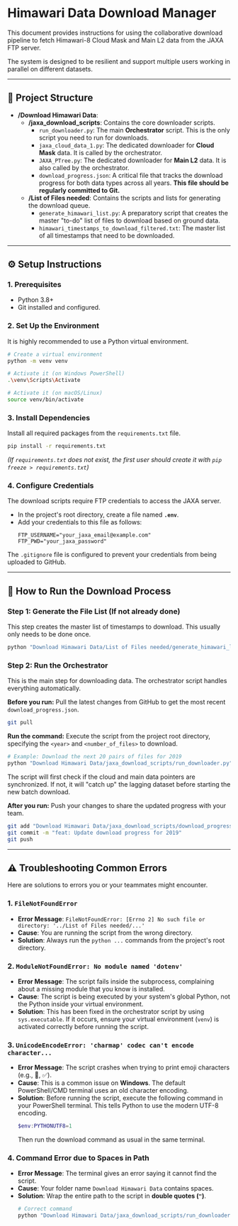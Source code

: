 # Himawari Data Download Manager

This document provides instructions for using the collaborative download pipeline to fetch Himawari-8 Cloud Mask and Main L2 data from the JAXA FTP server.

The system is designed to be resilient and support multiple users working in parallel on different datasets.

---
## 📂 Project Structure

-   **/Download Himawari Data**:
    -   **/jaxa_download_scripts**: Contains the core downloader scripts.
        -   `run_downloader.py`: The main **Orchestrator** script. This is the only script you need to run for downloads.
        -   `jaxa_cloud_data_1.py`: The dedicated downloader for **Cloud Mask** data. It is called by the orchestrator.
        -   `JAXA_PTree.py`: The dedicated downloader for **Main L2** data. It is also called by the orchestrator.
        -   `download_progress.json`: A critical file that tracks the download progress for both data types across all years. **This file should be regularly committed to Git.**
    -   **/List of Files needed**: Contains the scripts and lists for generating the download queue.
        -   `generate_himawari_list.py`: A preparatory script that creates the master "to-do" list of files to download based on ground data.
        -   `himawari_timestamps_to_download_filtered.txt`: The master list of all timestamps that need to be downloaded.

---
## ⚙️ Setup Instructions

### 1. Prerequisites
-   Python 3.8+
-   Git installed and configured.


### 2. Set Up the Environment
It is highly recommended to use a Python virtual environment.
```bash
# Create a virtual environment
python -m venv venv

# Activate it (on Windows PowerShell)
.\venv\Scripts\Activate

# Activate it (on macOS/Linux)
source venv/bin/activate
```

### 3. Install Dependencies
Install all required packages from the `requirements.txt` file.
```bash
pip install -r requirements.txt
```
*(If `requirements.txt` does not exist, the first user should create it with `pip freeze > requirements.txt`)*

### 4. Configure Credentials
The download scripts require FTP credentials to access the JAXA server.
- In the project's root directory, create a file named **`.env`**.
- Add your credentials to this file as follows:
  ```
  FTP_USERNAME="your_jaxa_email@example.com"
  FTP_PWD="your_jaxa_password"
  ```
The `.gitignore` file is configured to prevent your credentials from being uploaded to GitHub.

---
## 🚀 How to Run the Download Process

### Step 1: Generate the File List (If not already done)
This step creates the master list of timestamps to download. This usually only needs to be done once.
```bash
python "Download Himawari Data/List of Files needed/generate_himawari_list.py"
```

### Step 2: Run the Orchestrator
This is the main step for downloading data. The orchestrator script handles everything automatically.

**Before you run:** Pull the latest changes from GitHub to get the most recent `download_progress.json`.
```bash
git pull
```

**Run the command:** Execute the script from the project root directory, specifying the `<year>` and `<number_of_files>` to download.
```bash
# Example: Download the next 20 pairs of files for 2019
python "Download Himawari Data/jaxa_download_scripts/run_downloader.py" 2019 20
```
The script will first check if the cloud and main data pointers are synchronized. If not, it will "catch up" the lagging dataset before starting the new batch download.

**After you run:** Push your changes to share the updated progress with your team.
```bash
git add "Download Himawari Data/jaxa_download_scripts/download_progress.json"
git commit -m "feat: Update download progress for 2019"
git push
```

---
## ⚠️ Troubleshooting Common Errors

Here are solutions to errors you or your teammates might encounter.

### 1. `FileNotFoundError`
-   **Error Message**: `FileNotFoundError: [Errno 2] No such file or directory: '../List of Files needed/...'`
-   **Cause**: You are running the script from the wrong directory.
-   **Solution**: Always run the `python ...` commands from the project's root directory.

### 2. `ModuleNotFoundError: No module named 'dotenv'`
-   **Error Message**: The script fails inside the subprocess, complaining about a missing module that you know is installed.
-   **Cause**: The script is being executed by your system's global Python, not the Python inside your virtual environment.
-   **Solution**: This has been fixed in the orchestrator script by using `sys.executable`. If it occurs, ensure your virtual environment (`venv`) is activated correctly before running the script.

### 3. `UnicodeEncodeError: 'charmap' codec can't encode character...`
-   **Error Message**: The script crashes when trying to print emoji characters (e.g., 📡, ✅).
-   **Cause**: This is a common issue on **Windows**. The default PowerShell/CMD terminal uses an old character encoding.
-   **Solution**: Before running the script, execute the following command in your PowerShell terminal. This tells Python to use the modern UTF-8 encoding.
    ```powershell
    $env:PYTHONUTF8=1
    ```
    Then run the download command as usual in the same terminal.

### 4. Command Error due to Spaces in Path
-   **Error Message**: The terminal gives an error saying it cannot find the script.
-   **Cause**: Your folder name `Download Himawari Data` contains spaces.
-   **Solution**: Wrap the entire path to the script in **double quotes (`"`)**.
    ```bash
    # Correct command
    python "Download Himawari Data/jaxa_download_scripts/run_downloader.py" 2019 10
    ```